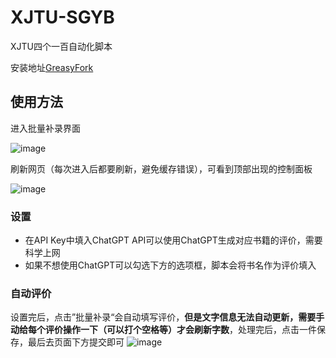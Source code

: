 # XJTU-SGYB

XJTU四个一百自动化脚本

安装地址[GreasyFork](https://greasyfork.org/zh-CN/scripts/466830-xjtu-%E5%9B%9B%E4%B8%AA%E4%B8%80%E7%99%BE%E8%87%AA%E5%8A%A8%E5%8C%96%E8%84%9A%E6%9C%AC-%E4%BB%85%E5%90%AB%E4%B9%A6%E7%B1%8D%E5%92%8C%E6%95%99%E5%B8%88%E6%A8%A1%E5%9D%97)


## 使用方法

进入批量补录界面

![image](https://github.com/MiracleHYH/XJTU-SGYB/assets/71177584/c0a71c30-7954-4ad2-a54d-c26da5340006)

刷新网页（每次进入后都要刷新，避免缓存错误），可看到顶部出现的控制面板

![image](https://github.com/MiracleHYH/XJTU-SGYB/assets/71177584/bb6ad73e-2689-4389-9053-2beff9546164)

### 设置
- 在API Key中填入ChatGPT API可以使用ChatGPT生成对应书籍的评价，需要科学上网
- 如果不想使用ChatGPT可以勾选下方的选项框，脚本会将书名作为评价填入

### 自动评价
设置完后，点击”批量补录“会自动填写评价，**但是文字信息无法自动更新，需要手动给每个评价操作一下（可以打个空格等）才会刷新字数**，处理完后，点击一件保存，最后去页面下方提交即可
![image](https://github.com/MiracleHYH/XJTU-SGYB/assets/71177584/15dfdf9e-2b0f-42ca-b489-3d6d6ca48813)
